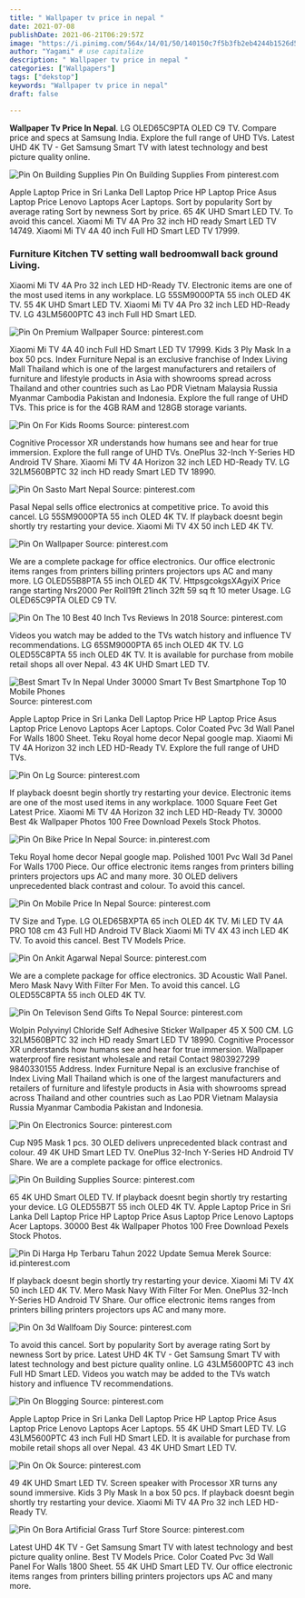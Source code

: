 ```yaml
---
title: " Wallpaper tv price in nepal "
date: 2021-07-08
publishDate: 2021-06-21T06:29:57Z
image: "https://i.pinimg.com/564x/14/01/50/140150c7f5b3fb2eb4244b1526d536e9.jpg"
author: "Yagami" # use capitalize
description: " Wallpaper tv price in nepal "
categories: ["Wallpapers"]
tags: ["dekstop"]
keywords: "Wallpaper tv price in nepal"
draft: false

---
```



**Wallpaper Tv Price In Nepal**. LG OLED65C9PTA OLED C9 TV. Compare price and specs at Samsung India. Explore the full range of UHD TVs. Latest UHD 4K TV - Get Samsung Smart TV with latest technology and best picture quality online.

![Pin On Building Supplies](https://i.pinimg.com/originals/48/f2/17/48f2177fd62f0f13790bc2fd71205bb2.jpg "Pin On Building Supplies")
Pin On Building Supplies From pinterest.com


Apple Laptop Price in Sri Lanka Dell Laptop Price HP Laptop Price Asus Laptop Price Lenovo Laptops Acer Laptops. Sort by popularity Sort by average rating Sort by newness Sort by price. 65 4K UHD Smart LED TV. To avoid this cancel. Xiaomi Mi TV 4A Pro 32 inch HD ready Smart LED TV 14749. Xiaomi Mi TV 4A 40 inch Full HD Smart LED TV 17999.

### Furniture Kitchen TV setting wall bedroomwall back ground Living.

Xiaomi Mi TV 4A Pro 32 inch LED HD-Ready TV. Electronic items are one of the most used items in any workplace. LG 55SM9000PTA 55 inch OLED 4K TV. 55 4K UHD Smart LED TV. Xiaomi Mi TV 4A Pro 32 inch LED HD-Ready TV. LG 43LM5600PTC 43 inch Full HD Smart LED.


![Pin On Premium Wallpaper](https://i.pinimg.com/236x/fe/30/1a/fe301afedf69733cdbf8c985368952d1.jpg "Pin On Premium Wallpaper")
Source: pinterest.com

Xiaomi Mi TV 4A 40 inch Full HD Smart LED TV 17999. Kids 3 Ply Mask In a box 50 pcs. Index Furniture Nepal is an exclusive franchise of Index Living Mall Thailand which is one of the largest manufacturers and retailers of furniture and lifestyle products in Asia with showrooms spread across Thailand and other countries such as Lao PDR Vietnam Malaysia Russia Myanmar Cambodia Pakistan and Indonesia. Explore the full range of UHD TVs. This price is for the 4GB RAM and 128GB storage variants.

![Pin On For Kids Rooms](https://i.pinimg.com/originals/17/8e/da/178eda35094788526d499c62dc815daa.jpg "Pin On For Kids Rooms")
Source: pinterest.com

Cognitive Processor XR understands how humans see and hear for true immersion. Explore the full range of UHD TVs. OnePlus 32-Inch Y-Series HD Android TV Share. Xiaomi Mi TV 4A Horizon 32 inch LED HD-Ready TV. LG 32LM560BPTC 32 inch HD ready Smart LED TV 18990.

![Pin On Sasto Mart Nepal](https://i.pinimg.com/originals/cc/c0/af/ccc0af55b52445751e1196c7de731d87.png "Pin On Sasto Mart Nepal")
Source: pinterest.com

Pasal Nepal sells office electronics at competitive price. To avoid this cancel. LG 55SM9000PTA 55 inch OLED 4K TV. If playback doesnt begin shortly try restarting your device. Xiaomi Mi TV 4X 50 inch LED 4K TV.

![Pin On Wallpaper](https://i.pinimg.com/736x/f9/5c/21/f95c21a5b9ca9243c944cb61448ff395.jpg "Pin On Wallpaper")
Source: pinterest.com

We are a complete package for office electronics. Our office electronic items ranges from printers billing printers projectors ups AC and many more. LG OLED55B8PTA 55 inch OLED 4K TV. HttpsgcokgsXAgyiX Price range starting Nrs2000 Per Roll19ft 21inch 32ft 59 sq ft 10 meter Usage. LG OLED65C9PTA OLED C9 TV.

![Pin On The 10 Best 40 Inch Tvs Reviews In 2018](https://i.pinimg.com/474x/7d/f2/c6/7df2c670937536e09693f0d3dea70d3a.jpg "Pin On The 10 Best 40 Inch Tvs Reviews In 2018")
Source: pinterest.com

Videos you watch may be added to the TVs watch history and influence TV recommendations. LG 65SM9000PTA 65 inch OLED 4K TV. LG OLED55C8PTA 55 inch OLED 4K TV. It is available for purchase from mobile retail shops all over Nepal. 43 4K UHD Smart LED TV.

![Best Smart Tv In Nepal Under 30000 Smart Tv Best Smartphone Top 10 Mobile Phones](https://i.pinimg.com/originals/28/84/ed/2884ed8869d2689842768b7dd87f6ee8.png "Best Smart Tv In Nepal Under 30000 Smart Tv Best Smartphone Top 10 Mobile Phones")
Source: pinterest.com

Apple Laptop Price in Sri Lanka Dell Laptop Price HP Laptop Price Asus Laptop Price Lenovo Laptops Acer Laptops. Color Coated Pvc 3d Wall Panel For Walls 1800 Sheet. Teku Royal home decor Nepal google map. Xiaomi Mi TV 4A Horizon 32 inch LED HD-Ready TV. Explore the full range of UHD TVs.

![Pin On Lg](https://i.pinimg.com/originals/94/e5/38/94e5387111a4dffa46a76d1018f7e77b.jpg "Pin On Lg")
Source: pinterest.com

If playback doesnt begin shortly try restarting your device. Electronic items are one of the most used items in any workplace. 1000 Square Feet Get Latest Price. Xiaomi Mi TV 4A Horizon 32 inch LED HD-Ready TV. 30000 Best 4k Wallpaper Photos 100 Free Download Pexels Stock Photos.

![Pin On Bike Price In Nepal](https://i.pinimg.com/originals/d8/58/2c/d8582c30778defa3d29d9a2da9cf7d6e.jpg "Pin On Bike Price In Nepal")
Source: in.pinterest.com

Teku Royal home decor Nepal google map. Polished 1001 Pvc Wall 3d Panel For Walls 1700 Piece. Our office electronic items ranges from printers billing printers projectors ups AC and many more. 30 OLED delivers unprecedented black contrast and colour. To avoid this cancel.

![Pin On Mobile Price In Nepal](https://i.pinimg.com/originals/2a/b0/95/2ab095b868588e68dd1a3bf7aa6570a2.png "Pin On Mobile Price In Nepal")
Source: pinterest.com

TV Size and Type. LG OLED65BXPTA 65 inch OLED 4K TV. Mi LED TV 4A PRO 108 cm 43 Full HD Android TV Black Xiaomi Mi TV 4X 43 inch LED 4K TV. To avoid this cancel. Best TV Models Price.

![Pin On Ankit Agarwal Nepal](https://i.pinimg.com/originals/ee/19/58/ee19581aa496f1d59786cf612942a95d.jpg "Pin On Ankit Agarwal Nepal")
Source: pinterest.com

We are a complete package for office electronics. 3D Acoustic Wall Panel. Mero Mask Navy With Filter For Men. To avoid this cancel. LG OLED55C8PTA 55 inch OLED 4K TV.

![Pin On Televison Send Gifts To Nepal](https://i.pinimg.com/736x/df/2e/2e/df2e2eefd84e5763b6d65721e263a6ef.jpg "Pin On Televison Send Gifts To Nepal")
Source: pinterest.com

Wolpin Polyvinyl Chloride Self Adhesive Sticker Wallpaper 45 X 500 CM. LG 32LM560BPTC 32 inch HD ready Smart LED TV 18990. Cognitive Processor XR understands how humans see and hear for true immersion. Wallpaper waterproof fire resistant wholesale and retail Contact 9803927299 9840330155 Address. Index Furniture Nepal is an exclusive franchise of Index Living Mall Thailand which is one of the largest manufacturers and retailers of furniture and lifestyle products in Asia with showrooms spread across Thailand and other countries such as Lao PDR Vietnam Malaysia Russia Myanmar Cambodia Pakistan and Indonesia.

![Pin On Electronics](https://i.pinimg.com/736x/0b/03/cf/0b03cf7b9ca4719481c6fb22fd77cda5.jpg "Pin On Electronics")
Source: pinterest.com

Cup N95 Mask 1 pcs. 30 OLED delivers unprecedented black contrast and colour. 49 4K UHD Smart LED TV. OnePlus 32-Inch Y-Series HD Android TV Share. We are a complete package for office electronics.

![Pin On Building Supplies](https://i.pinimg.com/originals/48/f2/17/48f2177fd62f0f13790bc2fd71205bb2.jpg "Pin On Building Supplies")
Source: pinterest.com

65 4K UHD Smart OLED TV. If playback doesnt begin shortly try restarting your device. LG OLED55B7T 55 inch OLED 4K TV. Apple Laptop Price in Sri Lanka Dell Laptop Price HP Laptop Price Asus Laptop Price Lenovo Laptops Acer Laptops. 30000 Best 4k Wallpaper Photos 100 Free Download Pexels Stock Photos.

![Pin Di Harga Hp Terbaru Tahun 2022 Update Semua Merek](https://i.pinimg.com/originals/e9/53/20/e953202b0ac6137383e090958c6d8e60.jpg "Pin Di Harga Hp Terbaru Tahun 2022 Update Semua Merek")
Source: id.pinterest.com

If playback doesnt begin shortly try restarting your device. Xiaomi Mi TV 4X 50 inch LED 4K TV. Mero Mask Navy With Filter For Men. OnePlus 32-Inch Y-Series HD Android TV Share. Our office electronic items ranges from printers billing printers projectors ups AC and many more.

![Pin On 3d Wallfoam Diy](https://i.pinimg.com/originals/f6/99/c9/f699c96328ba2df7d8489c033f572c42.png "Pin On 3d Wallfoam Diy")
Source: pinterest.com

To avoid this cancel. Sort by popularity Sort by average rating Sort by newness Sort by price. Latest UHD 4K TV - Get Samsung Smart TV with latest technology and best picture quality online. LG 43LM5600PTC 43 inch Full HD Smart LED. Videos you watch may be added to the TVs watch history and influence TV recommendations.

![Pin On Blogging](https://i.pinimg.com/474x/47/a5/e0/47a5e08a822b8641bcd7050c6ca90269.jpg "Pin On Blogging")
Source: pinterest.com

Apple Laptop Price in Sri Lanka Dell Laptop Price HP Laptop Price Asus Laptop Price Lenovo Laptops Acer Laptops. 55 4K UHD Smart LED TV. LG 43LM5600PTC 43 inch Full HD Smart LED. It is available for purchase from mobile retail shops all over Nepal. 43 4K UHD Smart LED TV.

![Pin On Ok](https://i.pinimg.com/originals/6d/45/f3/6d45f38dad7c0a9345e83b7e1df3c803.jpg "Pin On Ok")
Source: pinterest.com

49 4K UHD Smart LED TV. Screen speaker with Processor XR turns any sound immersive. Kids 3 Ply Mask In a box 50 pcs. If playback doesnt begin shortly try restarting your device. Xiaomi Mi TV 4A Pro 32 inch LED HD-Ready TV.

![Pin On Bora Artificial Grass Turf Store](https://i.pinimg.com/564x/14/01/50/140150c7f5b3fb2eb4244b1526d536e9.jpg "Pin On Bora Artificial Grass Turf Store")
Source: pinterest.com

Latest UHD 4K TV - Get Samsung Smart TV with latest technology and best picture quality online. Best TV Models Price. Color Coated Pvc 3d Wall Panel For Walls 1800 Sheet. 55 4K UHD Smart LED TV. Our office electronic items ranges from printers billing printers projectors ups AC and many more.

